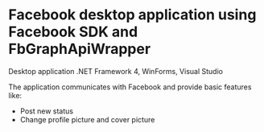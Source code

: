 # Facebook desktop application using Facebook SDK and FbGraphApiWrapper

Desktop application .NET Framework 4, WinForms, Visual Studio

The application communicates with Facebook and provide basic features like:
<ul>
  <li>Post new status</li>
  <li>Change profile picture and cover picture</li>




